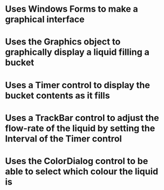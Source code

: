 # Uses Windows Forms to make a graphical interface
# Uses the Graphics object to graphically display a liquid filling a bucket
# Uses a Timer control to display the bucket contents as it fills
# Uses a TrackBar control to adjust the flow-rate of the liquid by setting the Interval of the Timer control
# Uses the ColorDialog control to be able to select which colour the liquid is 
